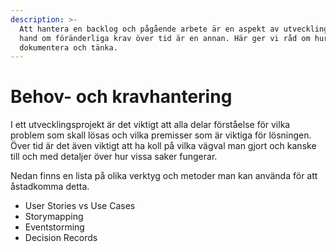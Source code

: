 ```yaml
---
description: >-
  Att hantera en backlog och pågående arbete är en aspekt av utveckling, att ha
  hand om föränderliga krav över tid är en annan. Här ger vi råd om hur man kan
  dokumentera och tänka.
---
```


# Behov- och kravhantering

I ett utvecklingsprojekt är det viktigt att alla delar förståelse för vilka problem som skall lösas och vilka premisser som är viktiga för lösningen. Över tid är det även viktigt att ha koll på vilka vägval man gjort och kanske till och med detaljer över hur vissa saker fungerar.

Nedan finns en lista på olika verktyg och metoder man kan använda för att åstadkomma detta.

* User Stories vs Use Cases
* Storymapping
* Eventstorming
* Decision Records

